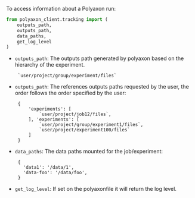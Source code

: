 
To access information about a Polyaxon run:

```python
from polyaxon_client.tracking import (
    outputs_path,
    outputs_path,
    data_paths,
    get_log_level
)
``` 


 * `outputs_path`: The outputs path generated by polyaxon based on the hierarchy of the experiment.

        `user/project/group/experiment/files`

 * `outputs_path`: The references outputs paths requested by the user,
    the order follows the order specified by the user:

        {
            'experiments': [
                `user/project/job12/files`,
            ], 'experiments': [
                `user/project/group/experiment1/files`,
                `user/project/experiment100/files`
            ]
        }

 * `data_paths`: The data paths mounted for the job/experiment:

        {
          'data1': '/data/1',
          'data-foo': '/data/foo',
        }

 * `get_log_level`: If set on the polyaxonfile it will return the log level.

